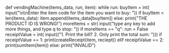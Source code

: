 def vendingMachine(items_data, run, item):
   while run:
      buyItem = int(
         input("\n\nEnter the item code for the item you want to buy: "))
      if buyItem < len(items_data):
         item.append(items_data[buyItem])
      else:
         print("THE PRODUCT ID IS WRONG!")
      moreItems = str(
         input("type any key to add more things, and type q to stop:  "))
      if moreItems == "q":
         run = False
   receiptValue = int(
      input(("1. Print the bill? 2. Only print the total sum: ")))
   if receiptValue == 1:
      print(createReceipt(item, reciept))
   elif receiptValue == 2:
      print(sumItem(item))
   else:
      print("INVALID")
